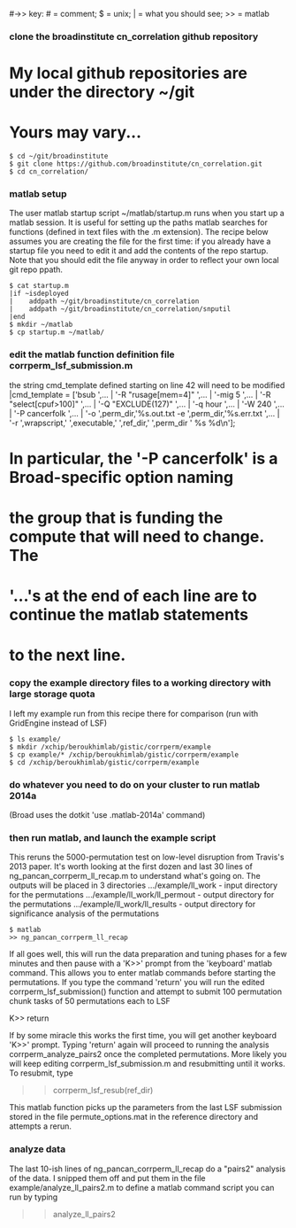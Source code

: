 #->> key: # = comment; $ = unix; | = what you should see; >> = matlab

### clone the broadinstitute cn_correlation github repository
# My local github repositories are under the directory ~/git
# Yours may vary...
```
$ cd ~/git/broadinstitute
$ git clone https://github.com/broadinstitute/cn_correlation.git
$ cd cn_correlation/
```
### matlab setup
The user matlab startup script ~/matlab/startup.m runs when you start
up a matlab session. It is useful for setting up the paths matlab
searches for functions (defined in text files with the .m extension).
The recipe below assumes you are creating the file for the first
time: if you already have a startup file you need to edit it and add
the contents of the repo startup. Note that you should edit the file
anyway in order to reflect your own local git repo ppath.
```
$ cat startup.m
|if ~isdeployed
|    addpath ~/git/broadinstitute/cn_correlation
|    addpath ~/git/broadinstitute/cn_correlation/snputil
|end
$ mkdir ~/matlab
$ cp startup.m ~/matlab/
```
### edit the matlab function definition file corrperm_lsf_submission.m
the string cmd_template defined starting on line 42 will need to be modified
|cmd_template = ['bsub ',...
|          '-R "rusage[mem=4]" ',... 
|          '-mig 5 ',...
|          '-R "select[cpuf>100]" ',... 
|          '-Q "EXCLUDE(127)" ',...
|          '-q hour ',...
|          '-W 240 ',...
|          '-P cancerfolk ',...
|          '-o ',perm_dir,'%s.out.txt -e ',perm_dir,'%s.err.txt ',...
|          '-r ',wrapscript,' ',executable,' ',ref_dir,' ',perm_dir ' %s %d\n']; 
# In particular, the '-P cancerfolk' is a Broad-specific option naming
# the group that is funding the compute that will need to change. The
# '...'s at the end of each line are to continue the matlab statements
# to the next line. 

### copy the example directory files to a working directory with large storage quota
I left my example run from this recipe there for comparison (run with GridEngine instead of LSF)
```
$ ls example/
$ mkdir /xchip/beroukhimlab/gistic/corrperm/example
$ cp example/* /xchip/beroukhimlab/gistic/corrperm/example
$ cd /xchip/beroukhimlab/gistic/corrperm/example
```
### do whatever you need to do on your cluster to run matlab 2014a
(Broad uses the dotkit 'use .matlab-2014a' command)

### then run matlab, and launch the example script
This reruns the 5000-permutation test on low-level disruption from
Travis's 2013 paper. It's worth looking at the first dozen and last
30 lines of ng_pancan_corrperm_ll_recap.m to understand what's going on.
The outputs will be placed in 3 directories
.../example/ll_work - input directory for the permutations
.../example/ll_work/ll_permout - output directory for the permutations
.../example/ll_work/ll_results - output directory for significance
                                 analysis of the permutations

```
$ matlab
>> ng_pancan_corrperm_ll_recap
```
If all goes well, this will run the data preparation and tuning phases for a few
minutes and then pause with a 'K>>' prompt from the 'keyboard'
matlab command. This allows you to enter matlab commands before
starting the permutations. If you type the command 'return' you will
run the edited corrperm_lsf_submission() function and attempt to
submit 100 permutation chunk tasks of 50 permutations each to LSF

K>> return

If by some miracle this works the first time, you will get another
keyboard 'K>>' prompt. Typing 'return' again will proceed to running 
the analysis corrperm_analyze_pairs2 once the completed permutations.
More likely you will keep editing corrperm_lsf_submission.m and
resubmitting until it works. To resubmit, type

>> corrperm_lsf_resub(ref_dir)

This matlab function picks up the parameters from the last LSF
submission stored in the file permute_options.mat in the reference 
directory and attempts a rerun. 

### analyze data

The last 10-ish lines of ng_pancan_corrperm_ll_recap do a "pairs2"
analysis of the data. I snipped them off and put them in
the file example/analyze_ll_pairs2.m to define a matlab command script you can
run by typing

>> analyze_ll_pairs2

                                                                                

